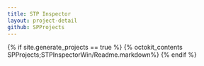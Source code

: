 ```yaml
---
title: STP Inspector
layout: project-detail
github: SPProjects 
---
```


{% if site.generate_projects == true %}
{% octokit_contents  SPProjects;STPInspectorWin/Readme.markdown%}
{% endif %}